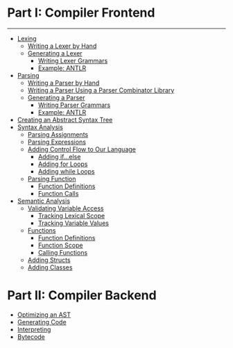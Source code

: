 # Part I: Compiler Frontend
---
- [Lexing]()
  - [Writing a Lexer by Hand]()
  - [Generating a Lexer]()
    - [Writing Lexer Grammars]()
    - [Example: ANTLR]()
- [Parsing]()
  - [Writing a Parser by Hand]()
  - [Writing a Parser Using a Parser Combinator Library]()
  - [Generating a Parser]()
    - [Writing Parser Grammars]()
    - [Example: ANTLR]()
- [Creating an Abstract Syntax Tree]()
- [Syntax Analysis]()
  - [Parsing Assignments]()
  - [Parsing Expressions]()
  - [Adding Control Flow to Our Language]()
    - [Adding if...else]()
    - [Adding for Loops]()
    - [Adding while Loops]()
  - [Parsing Function]()
    - [Function Definitions]()
    - [Function Calls]()
- [Semantic Analysis]()
  - [Validating Variable Access]()
    - [Tracking Lexical Scope]()
    - [Tracking Variable Values]()
  - [ Functions]()
    - [Function Definitions]()
    - [Function Scope]()
    - [Calling Functions]()
  - [Adding Structs]()
  - [Adding Classes]()

# Part II: Compiler Backend
- [Optimizing an AST]()
- [Generating Code]()
- [Interpreting]()
- [Bytecode]()